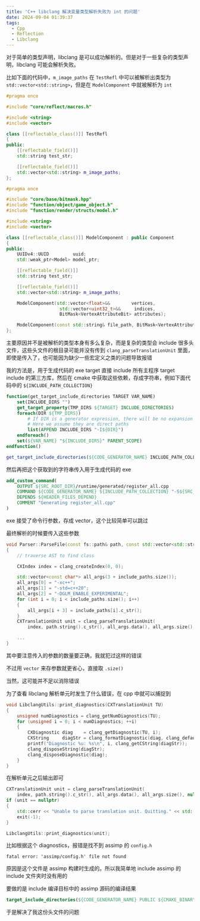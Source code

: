 ```yaml
---
title: 'C++ libclang 解决变量类型解析失败为 int 的问题'
date: 2024-09-04 01:39:37
tags:
  - Cpp
  - Reflection
  - Libclang
---
```


对于简单的类型声明，libclang 是可以成功解析的。但是对于一些复杂的类型声明，libclang 可能会解析失败。

比如下面的代码中，`m_image_paths` 在 `TestRefl` 中可以被解析出类型为 `std::vector<std::string>`，但是在 `ModelComponent` 中就被解析为 `int`

```cpp
#pragma once

#include "core/reflect/macros.h"

#include <string>
#include <vector>

class [[reflectable_class()]] TestRefl
{
public:
    [[reflectable_field()]]
    std::string test_str;

    [[reflectable_field()]]
    std::vector<std::string> m_image_paths;
};
```

```cpp
#pragma once

#include "core/base/bitmask.hpp"
#include "function/object/game_object.h"
#include "function/render/structs/model.h"

#include <string>
#include <vector>

class [[reflectable_class()]] ModelComponent : public Component
{
public:
    UUIDv4::UUID         uuid;
    std::weak_ptr<Model> model_ptr;

    [[reflectable_field()]]
    std::string test_str;

    [[reflectable_field()]]
    std::vector<std::string> m_image_paths;

    ModelComponent(std::vector<float>&&        vertices,
                    std::vector<uint32_t>&&     indices,
                    BitMask<VertexAttributeBit> attributes);

    ModelComponent(const std::string& file_path, BitMask<VertexAttributeBit> attributes);
};
```

主要原因并不是被解析的类型本身有多么复杂，而是复杂的类型会 include 很多头文件，这些头文件的根目录可能并没有传到 `clang_parseTranslationUnit` 里面，即使是传入了，也可能因为缺少一些宏定义之类的问题导致报错

我的方法是，用于生成代码的 exe target 直接 include 所有主程序 target include 的第三方库，然后在 cmake 中获取这些依赖，存成字符串，例如下面代码中的 `${INCLUDE_PATH_COLLECTION}`

```cmake
function(get_target_include_directories TARGET VAR_NAME)  
    set(INCLUDE_DIRS "")  
    get_target_property(TMP_DIRS ${TARGET} INCLUDE_DIRECTORIES)    
    foreach(DIR ${TMP_DIRS})  
        # If DIR is a generator expression, there will be no expansion here
        # Here we assume they are direct paths 
        list(APPEND INCLUDE_DIRS "-I${DIR}")  
    endforeach()   
    set(${VAR_NAME} "${INCLUDE_DIRS}" PARENT_SCOPE)  
endfunction()  

get_target_include_directories(${CODE_GENERATOR_NAME} INCLUDE_PATH_COLLECTION)  
```

然后再把这个获取到的字符串传入用于生成代码的 exe

```cmake
add_custom_command(
    OUTPUT ${SRC_ROOT_DIR}/runtime/generated/register_all.cpp
    COMMAND ${CODE_GENERATOR_NAME} ${INCLUDE_PATH_COLLECTION} "-S${SRC_ROOT_DIR}/runtime" "-O${SRC_ROOT_DIR}/runtime/generated"
    DEPENDS ${HEADER_FILES_DEPEND}
    COMMENT "Generating register_all.cpp"
)
```

exe 接受了命令行参数，存成 vector，这个比较简单可以跳过

最终解析的时候要传入这些参数

```cpp
void Parser::ParseFile(const fs::path& path, const std::vector<std::string>& include_paths)
{
    // traverse AST to find class

    CXIndex index = clang_createIndex(0, 0);

    std::vector<const char*> all_args(3 + include_paths.size());
    all_args[0] = "-xc++";
    all_args[1] = "-std=c++20";
    all_args[2] = "-DGLM_ENABLE_EXPERIMENTAL";
    for (int i = 0; i < include_paths.size(); i++)
    {
        all_args[i + 3] = include_paths[i].c_str();
    }
    CXTranslationUnit unit = clang_parseTranslationUnit(
        index, path.string().c_str(), all_args.data(), all_args.size(), nullptr, 0, CXTranslationUnit_None);

    ...
}
```

其中要注意传入的参数的数量要正确，我就犯过这样的错误

不过用 `vector` 来存参数就更省心，直接取 `.size()`

当然，这可能并不足以消除错误

为了查看 libclang 解析单元时发生了什么错误，在 cpp 中就可以捕捉到

```cpp
void LibclangUtils::print_diagnostics(CXTranslationUnit TU)
{
    unsigned numDiagnostics = clang_getNumDiagnostics(TU);
    for (unsigned i = 0; i < numDiagnostics; ++i)
    {
        CXDiagnostic diag    = clang_getDiagnostic(TU, i);
        CXString     diagStr = clang_formatDiagnostic(diag, clang_defaultDiagnosticDisplayOptions());
        printf("Diagnostic %u: %s\n", i, clang_getCString(diagStr));
        clang_disposeString(diagStr);
        clang_disposeDiagnostic(diag);
    }
}
```

在解析单元之后输出即可

```cpp
CXTranslationUnit unit = clang_parseTranslationUnit(
    index, path.string().c_str(), all_args.data(), all_args.size(), nullptr, 0, CXTranslationUnit_None);
if (unit == nullptr)
{
    std::cerr << "Unable to parse translation unit. Quitting." << std::endl;
    exit(-1);
}

LibclangUtils::print_diagnostics(unit);
```

比如根据这个 diagnostics，报错是找不到 assimp 的 `config.h`

```
fatal error: 'assimp/config.h' file not found
```

原因是这个文件是 assimp 构建时生成的。所以我简单地 include assimp 的 include 文件夹时没有用的

要做的是 include 编译目标中的 assimp 源码的编译结果

```cmake
target_include_directories(${CODE_GENERATOR_NAME} PUBLIC ${CMAKE_BINARY_DIR}/src/3rdparty/assimp/include)
```

于是解决了我这份头文件的问题

<script src="https://utteranc.es/client.js"
        repo="CheapMeow/cheapmeow.github.io"
        issue-term="pathname"
        theme="github-light"
        crossorigin="anonymous"
        async>
</script>